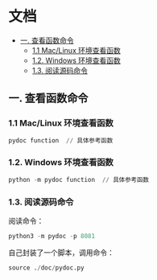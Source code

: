 
# 文档

- [一. 查看函数命令](#一-查看函数命令)
  - [1.1 Mac/Linux 环境查看函数](#11-maclinux-环境查看函数)
  - [1.2. Windows 环境查看函数](#12-windows-环境查看函数)
  - [1.3. 阅读源码命令](#13-阅读源码命令)

## 一. 查看函数命令

### 1.1 Mac/Linux 环境查看函数

```python
pydoc function  // 具体参考函数
```

### 1.2. Windows 环境查看函数

```python
python -m pydoc function  // 具体参考函数
```

### 1.3. 阅读源码命令

阅读命令：

```python
python3 -m pydoc -p 8081
```

自己封装了一个脚本，调用命令：

```python
source ./doc/pydoc.py
```
